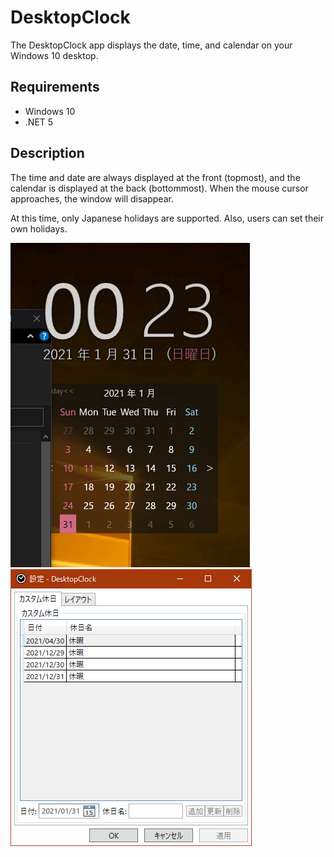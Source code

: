 # DesktopClock
The DesktopClock app displays the date, time, and calendar on your Windows 10 desktop.

## Requirements
* Windows 10
* .NET 5

## Description
The time and date are always displayed at the front (topmost), and the calendar is displayed at the back (bottommost). When the mouse cursor approaches, the window will disappear.

At this time, only Japanese holidays are supported. Also, users can set their own holidays.

![AppImage](https://github.com/djkaosun/DesktopClock/blob/main/DesktopClock.png)
![AppImage](https://github.com/djkaosun/DesktopClock/blob/main/SettingWindow.png)
